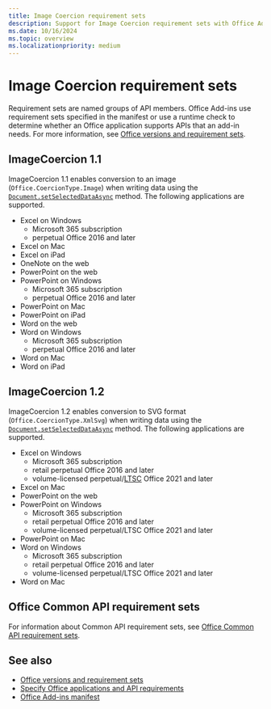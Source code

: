 ```yaml
---
title: Image Coercion requirement sets
description: Support for Image Coercion requirement sets with Office Add-ins across Excel, OneNote, PowerPoint, and Word.
ms.date: 10/16/2024
ms.topic: overview
ms.localizationpriority: medium
---
```


# Image Coercion requirement sets

Requirement sets are named groups of API members. Office Add-ins use requirement sets specified in the manifest or use a runtime check to determine whether an Office application supports APIs that an add-in needs. For more information, see [Office versions and requirement sets](/office/dev/add-ins/develop/office-versions-and-requirement-sets).

## ImageCoercion 1.1

ImageCoercion 1.1 enables conversion to an image (`Office.CoercionType.Image`) when writing data using the [`Document.setSelectedDataAsync`](/javascript/api/office/office.document#office-office-document-getselecteddataasync-member(1)) method. The following applications are supported.

- Excel on Windows
  - Microsoft 365 subscription
  - perpetual Office 2016 and later
- Excel on Mac
- Excel on iPad
- OneNote on the web
- PowerPoint on the web
- PowerPoint on Windows
  - Microsoft 365 subscription
  - perpetual Office 2016 and later
- PowerPoint on Mac
- PowerPoint on iPad
- Word on the web
- Word on Windows
  - Microsoft 365 subscription
  - perpetual Office 2016 and later
- Word on Mac
- Word on iPad

## ImageCoercion 1.2

ImageCoercion 1.2 enables conversion to SVG format (`Office.CoercionType.XmlSvg`) when writing data using the [`Document.setSelectedDataAsync`](/javascript/api/office/office.document#office-office-document-getselecteddataasync-member(1)) method. The following applications are supported.

- Excel on Windows
  - Microsoft 365 subscription
  - retail perpetual Office 2016 and later
  - volume-licensed perpetual/[LTSC](/office/dev/add-ins/resources/resources-glossary#long-term-service-channel-ltsc) Office 2021 and later
- Excel on Mac
- PowerPoint on the web
- PowerPoint on Windows
  - Microsoft 365 subscription
  - retail perpetual Office 2016 and later
  - volume-licensed perpetual/LTSC Office 2021 and later
- PowerPoint on Mac
- Word on Windows
  - Microsoft 365 subscription
  - retail perpetual Office 2016 and later
  - volume-licensed perpetual/LTSC Office 2021 and later
- Word on Mac

## Office Common API requirement sets

For information about Common API requirement sets, see [Office Common API requirement sets](office-add-in-requirement-sets.md).

## See also

- [Office versions and requirement sets](/office/dev/add-ins/develop/office-versions-and-requirement-sets)
- [Specify Office applications and API requirements](/office/dev/add-ins/develop/specify-office-hosts-and-api-requirements)
- [Office Add-ins manifest](/office/dev/add-ins/develop/add-in-manifests)
